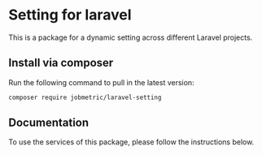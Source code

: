 # Setting for laravel

This is a package for a dynamic setting across different Laravel projects.

## Install via composer

Run the following command to pull in the latest version:
```bash
composer require jobmetric/laravel-setting
```

## Documentation

To use the services of this package, please follow the instructions below.